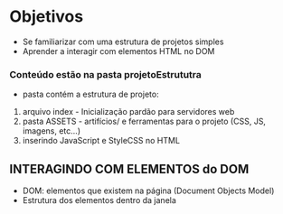# Objetivos
- Se familiarizar com uma estrutura de projetos simples
- Aprender a interagir com elementos HTML no DOM

### Conteúdo estão na pasta projetoEstrututra
- pasta contém a estrutura de projeto:
1. arquivo index - Inicialização pardão para servidores web
2. pasta ASSETS - artifícios/ e ferramentas para o projeto (CSS, JS, imagens, etc...)
3. inserindo JavaScript e StyleCSS no HTML

## INTERAGINDO COM ELEMENTOS do DOM
- DOM: elementos que existem na página (Document Objects Model)
- Estrutura dos elementos dentro da janela

